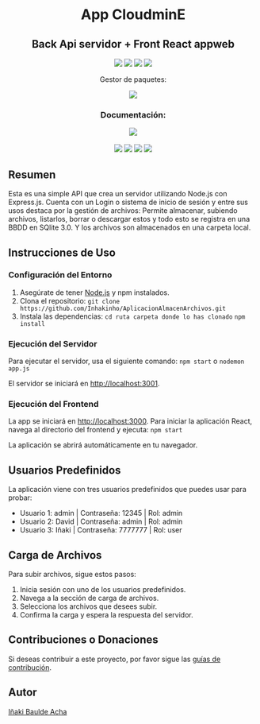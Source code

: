 <div align="center">
    <h1>App CloudminE</h1>
    <h2>Back Api servidor + Front React appweb</h2>
    <img src="https://img.shields.io/badge/JavaScript-F7DF1E?logo=javascript&logoColor=000&style=flat-square">
    <img src="https://img.shields.io/badge/Node.js-393?logo=nodedotjs&logoColor=fff&style=flat-square">
    <img src="https://img.shields.io/badge/Express-000?logo=express&logoColor=fff&style=plastic">
    <img src="https://img.shields.io/badge/SQLite-003B57?logo=sqlite&logoColor=fff&style=plastic">
    <br>
    <p>Gestor de paquetes:</p>
    <img src="https://img.shields.io/badge/npm-CB3837?logo=npm&logoColor=fff&style=plastic">
    <h3>Documentación:</h3>
    <a href="enlace-a-tu-documentacion-swagger">
        <img src="https://img.shields.io/badge/Swagger-85EA2D?logo=swagger&logoColor=000&style=plastic">
    </a>
    <br><br>
    <img src="https://img.shields.io/badge/React-61DAFB?logo=react&logoColor=000&style=flat-square">
    <img src="https://img.shields.io/badge/JavaScript-F7DF1E?logo=javascript&logoColor=000&style=flat-square">
    <img src="https://img.shields.io/badge/HTML5-E34F26?logo=html5&logoColor=fff&style=plastic">
    <img src="https://img.shields.io/badge/CSS3-1572B6?logo=css3&logoColor=fff&style=plastic">
</div>

## Resumen
Esta es una simple API que crea un servidor utilizando Node.js con Express.js. Cuenta con un Login o sistema de inicio de sesión y entre sus usos destaca por la gestión de archivos: 
Permite almacenar, subiendo archivos, listarlos, borrar o descargar estos y todo esto se registra en una BBDD en SQlite 3.0. Y los archivos son almacenados en una carpeta local.
## Instrucciones de Uso

### Configuración del Entorno
1. Asegúrate de tener [Node.js](https://nodejs.org/) y npm instalados.
2. Clona el repositorio:
`git clone https://github.com/Inhakinho/AplicacionAlmacenArchivos.git`
3. Instala las dependencias:
`cd ruta carpeta donde lo has clonado`
`npm install`

### Ejecución del Servidor
Para ejecutar el servidor, usa el siguiente comando:
`npm start`
o
`nodemon app.js`

El servidor se iniciará en [http://localhost:3001](http://localhost:3001).

### Ejecución del Frontend
La app se iniciará en [http://localhost:3000](http://localhost:3000).
Para iniciar la aplicación React, navega al directorio del frontend y ejecuta:
`npm start`

La aplicación se abrirá automáticamente en tu navegador.

## Usuarios Predefinidos
La aplicación viene con tres usuarios predefinidos que puedes usar para probar:
- Usuario 1: admin | Contraseña: 12345 | Rol: admin
- Usuario 2: David | Contraseña: admin | Rol: admin
- Usuario 3: Iñaki | Contraseña: 7777777 | Rol: user

## Carga de Archivos
Para subir archivos, sigue estos pasos:
1. Inicia sesión con uno de los usuarios predefinidos.
2. Navega a la sección de carga de archivos.
3. Selecciona los archivos que desees subir.
4. Confirma la carga y espera la respuesta del servidor.

## Contribuciones o Donaciones
Si deseas contribuir a este proyecto, por favor sigue las [guías de contribución](https://streamelements.com/inhakinho/tip).

## Autor
[Iñaki Baulde Acha](https://github.com/inhakinho)

